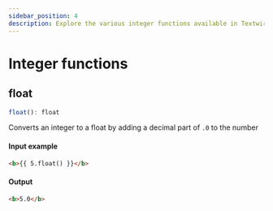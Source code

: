 ```yaml
---
sidebar_position: 4
description: Explore the various integer functions available in Textwire
---
```


# Integer functions

## float

```ts
float(): float
```

Converts an integer to a float by adding a decimal part of `.0` to the number

#### Input example
```html
<b>{{ 5.float() }}</b>
```

#### Output
```html
<b>5.0</b>
```

